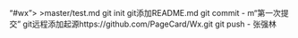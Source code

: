 “#wx”> >master/test.md
git init
git添加README.md
git commit - m“第一次提交”
git远程添加起源https://github.com/PageCard/Wx.git
git push - 张强林

